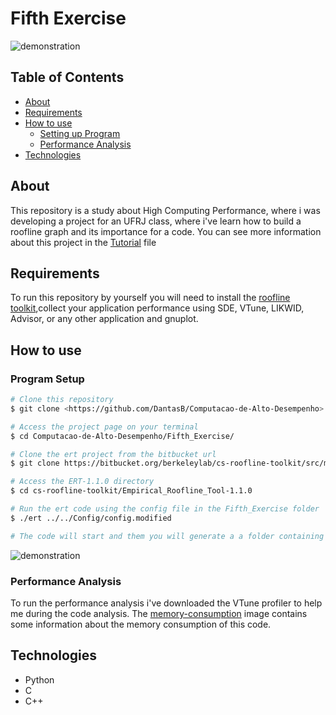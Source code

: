 # Fifth Exercise

![demonstration](https://cdn.discordapp.com/attachments/539836343094870016/888202854890868757/unknown.png)

## Table of Contents

<!--ts-->
   * [About](#about)
   * [Requirements](#requirements)
   * [How to use](#how-to-use)
      * [Setting up Program](#program-setup)
      * [Performance Analysis](#performance-analysis)
   * [Technologies](#technologies)
<!--te-->

## About

This repository is a study about High Computing Performance, where i was developing a project for an UFRJ class, where i've learn how to build a roofline graph and its importance for a code. You can see more information about this project in the [Tutorial](Tutorial.pdf) file

## Requirements

To run this repository by yourself you will need to install the [roofline toolkit](https://bitbucket.org/berkeleylab/cs-roofline-toolkit/src/master/),collect your application performance using SDE, VTune, LIKWID, Advisor, or any other application and gnuplot.


## How to use

### Program Setup

```bash
# Clone this repository
$ git clone <https://github.com/DantasB/Computacao-de-Alto-Desempenho>

# Access the project page on your terminal
$ cd Computacao-de-Alto-Desempenho/Fifth_Exercise/

# Clone the ert project from the bitbucket url
$ git clone https://bitbucket.org/berkeleylab/cs-roofline-toolkit/src/master/

# Access the ERT-1.1.0 directory
$ cd cs-roofline-toolkit/Empirical_Roofline_Tool-1.1.0

# Run the ert code using the config file in the Fifth_Exercise folder
$ ./ert ../../Config/config.modified

# The code will start and them you will generate a a folder containing a .pd archive with the roofline result
```
![demonstration](https://cdn.discordapp.com/attachments/539836343094870016/888207845764501544/unknown.png)


### Performance Analysis

To run the performance analysis i've downloaded the VTune profiler to help me during the code analysis. The [memory-consumption](https://cdn.discordapp.com/attachments/539836343094870016/888207845764501544/unknown.png) image contains some information about the memory consumption of this code.

## Technologies

* Python
* C
* C++
